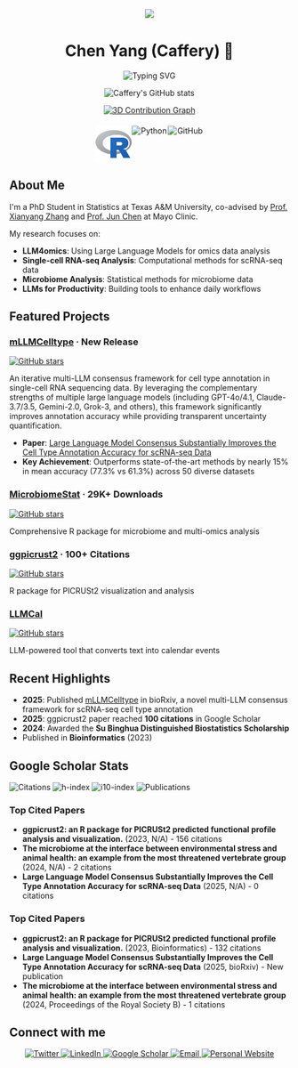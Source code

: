 <div align="center">

  <!-- Coding Animation -->  
  <picture>
    <source media="(prefers-color-scheme: dark)" srcset="https://cdn.jsdelivr.net/gh/sun0225SUN/sun0225SUN/assets/images/coding.gif" />
    <source media="(prefers-color-scheme: light)" srcset="https://cdn.jsdelivr.net/gh/sun0225SUN/sun0225SUN/assets/images/developer.svg" height="225px" />
    <img src="https://cdn.jsdelivr.net/gh/sun0225SUN/sun0225SUN/assets/images/coding.gif" />
  </picture>

  <!-- Welcome Title -->
  <h1>Chen Yang (Caffery) 🧬</h1>

  <!-- Typing Animation -->
  ![Typing SVG](https://readme-typing-svg.demolab.com/?lines=Statistics+PhD+Student;LLM4omics+Researcher;R+Package+Developer&center=true&width=500&height=50)

  <!-- GitHub Stats Cards with Better Styling -->
  <img src="https://github-readme-stats.vercel.app/api?username=cafferychen777&show_icons=true&theme=radical" alt="Caffery's GitHub stats" />
  
  <!-- 3D Contribution Graph -->
  <p>
    <a href="https://raw.githack.com/cafferychen777/cafferychen777/main/assets/3d-contributions.html" target="_blank">
      <img src="https://img.shields.io/badge/View%20My-3D%20Contribution%20Graph-blue?style=for-the-badge&logo=github" alt="3D Contribution Graph" />
    </a>
  </p>
  
  <!-- Skills Icons -->
  <div style="display: flex; align-items: flex-start; justify-content: center; margin: 20px 0;">
    <img src="https://raw.githubusercontent.com/devicons/devicon/master/icons/r/r-original.svg" alt="R" width="65" height="65" />
    <img src="https://techstack-generator.vercel.app/python-icon.svg" alt="Python" width="65" height="65" />
    <img src="https://techstack-generator.vercel.app/github-icon.svg" alt="GitHub" width="65" height="65" />
  </div>

</div>

## About Me

I'm a PhD Student in Statistics at Texas A&M University, co-advised by [Prof. Xianyang Zhang](https://zhangxiany-tamu.github.io/) and [Prof. Jun Chen](https://www.mayo.edu/research/faculty/chen-jun-ph-d/bio-20126134) at Mayo Clinic.

My research focuses on:
- **LLM4omics**: Using Large Language Models for omics data analysis
- **Single-cell RNA-seq Analysis**: Computational methods for scRNA-seq data
- **Microbiome Analysis**: Statistical methods for microbiome data
- **LLMs for Productivity**: Building tools to enhance daily workflows

## Featured Projects

### [mLLMCelltype](https://github.com/cafferychen777/mLLMCelltype) · **New Release**
[![GitHub stars](https://img.shields.io/github/stars/cafferychen777/mLLMCelltype?style=social)](https://github.com/cafferychen777/mLLMCelltype)

An iterative multi-LLM consensus framework for cell type annotation in single-cell RNA sequencing data. By leveraging the complementary strengths of multiple large language models (including GPT-4o/4.1, Claude-3.7/3.5, Gemini-2.0, Grok-3, and others), this framework significantly improves annotation accuracy while providing transparent uncertainty quantification.

- **Paper**: [Large Language Model Consensus Substantially Improves the Cell Type Annotation Accuracy for scRNA-seq Data](https://www.biorxiv.org/content/10.1101/2025.04.10.647852v1)
- **Key Achievement**: Outperforms state-of-the-art methods by nearly 15% in mean accuracy (77.3% vs 61.3%) across 50 diverse datasets

### [MicrobiomeStat](https://github.com/cafferychen777/MicrobiomeStat) · **29K+ Downloads**
[![GitHub stars](https://img.shields.io/github/stars/cafferychen777/MicrobiomeStat?style=social)](https://github.com/cafferychen777/MicrobiomeStat)

Comprehensive R package for microbiome and multi-omics analysis

### [ggpicrust2](https://github.com/cafferychen777/ggpicrust2) · **100+ Citations**
[![GitHub stars](https://img.shields.io/github/stars/cafferychen777/ggpicrust2?style=social)](https://github.com/cafferychen777/ggpicrust2)

R package for PICRUSt2 visualization and analysis

### [LLMCal](https://github.com/cafferychen777/LLMCal)
[![GitHub stars](https://img.shields.io/github/stars/cafferychen777/LLMCal?style=social)](https://github.com/cafferychen777/LLMCal)

LLM-powered tool that converts text into calendar events

## Recent Highlights

- **2025**: Published [mLLMCelltype](https://www.biorxiv.org/content/10.1101/2025.04.10.647852v1) in bioRxiv, a novel multi-LLM consensus framework for scRNA-seq cell type annotation
- **2025**: ggpicrust2 paper reached **100 citations** in Google Scholar
- **2024**: Awarded the **Su Binghua Distinguished Biostatistics Scholarship**
- Published in **Bioinformatics** (2023)

## Google Scholar Stats

![Citations](https://img.shields.io/badge/Citations-158-blue?style=for-the-badge&logo=google-scholar&logoColor=white)
![h-index](https://img.shields.io/badge/h--index-2-blue?style=for-the-badge&logo=google-scholar&logoColor=white)
![i10-index](https://img.shields.io/badge/i10--index-1-blue?style=for-the-badge&logo=google-scholar&logoColor=white)
![Publications](https://img.shields.io/badge/Publications-3-blue?style=for-the-badge&logo=google-scholar&logoColor=white)

### Top Cited Papers
- **ggpicrust2: an R package for PICRUSt2 predicted functional profile analysis and visualization.** (2023, N/A) - 156 citations
- **The microbiome at the interface between environmental stress and animal health: an example from the most threatened vertebrate group** (2024, N/A) - 2 citations
- **Large Language Model Consensus Substantially Improves the Cell Type Annotation Accuracy for scRNA-seq Data** (2025, N/A) - 0 citations

### Top Cited Papers
- **ggpicrust2: an R package for PICRUSt2 predicted functional profile analysis and visualization.** (2023, Bioinformatics) - 132 citations
- **Large Language Model Consensus Substantially Improves the Cell Type Annotation Accuracy for scRNA-seq Data** (2025, bioRxiv) - New publication
- **The microbiome at the interface between environmental stress and animal health: an example from the most threatened vertebrate group** (2024, Proceedings of the Royal Society B) - 1 citations

## Connect with me

<div align="center">
  <a href="https://twitter.com/CafferyYang">
    <img src="https://img.shields.io/badge/Twitter-1DA1F2?style=for-the-badge&logo=twitter&logoColor=white" alt="Twitter" />
  </a>
  <a href="https://www.linkedin.com/in/cafferyyang">
    <img src="https://img.shields.io/badge/LinkedIn-0077B5?style=for-the-badge&logo=linkedin&logoColor=white" alt="LinkedIn" />
  </a>
  <a href="https://scholar.google.com/citations?user=I6BPn-IAAAAJ&hl=en">
    <img src="https://img.shields.io/badge/Google_Scholar-4285F4?style=for-the-badge&logo=google-scholar&logoColor=white" alt="Google Scholar" />
  </a>
  <a href="mailto:cafferychen777@tamu.edu">
    <img src="https://img.shields.io/badge/Email-D14836?style=for-the-badge&logo=gmail&logoColor=white" alt="Email" />
  </a>
  <a href="https://cafferyang.com">
    <img src="https://img.shields.io/badge/Website-cafferyang.com-blue?style=for-the-badge" alt="Personal Website" />
  </a>
</div>

